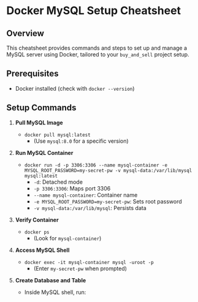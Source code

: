 # Docker MySQL Setup Cheatsheet

## Overview
This cheatsheet provides commands and steps to set up and manage a MySQL server using Docker, tailored to your `buy_and_sell` project setup.

## Prerequisites
- Docker installed (check with `docker --version`)

## Setup Commands

1. **Pull MySQL Image**
   - `docker pull mysql:latest`
     - (Use `mysql:8.0` for a specific version)

2. **Run MySQL Container**
   - `docker run -d -p 3306:3306 --name mysql-container -e MYSQL_ROOT_PASSWORD=my-secret-pw -v mysql-data:/var/lib/mysql mysql:latest`
     - `-d`: Detached mode
     - `-p 3306:3306`: Maps port 3306
     - `--name mysql-container`: Container name
     - `-e MYSQL_ROOT_PASSWORD=my-secret-pw`: Sets root password
     - `-v mysql-data:/var/lib/mysql`: Persists data

3. **Verify Container**
   - `docker ps`
     - (Look for `mysql-container`)

4. **Access MySQL Shell**
   - `docker exec -it mysql-container mysql -uroot -p`
     - (Enter `my-secret-pw` when prompted)

5. **Create Database and Table**
   - Inside MySQL shell, run: